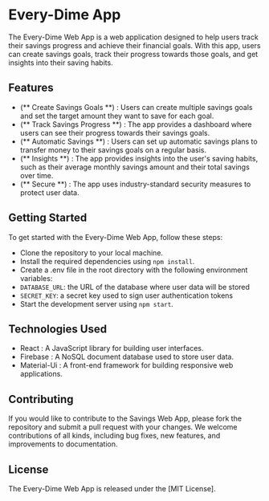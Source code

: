 # Every-Dime App
The Every-Dime Web App is a web application designed to help users track their savings progress and achieve their financial goals. With this app, users can create savings goals, track their progress towards those goals, and get insights into their saving habits.

## Features
- (** Create Savings Goals **) : Users can create multiple savings goals and set the target amount they want to save for each goal.
- (** Track Savings Progress **) : The app provides a dashboard where users can see their progress towards their savings goals.
- (** Automatic Savings **) : Users can set up automatic savings plans to transfer money to their savings goals on a regular basis.
- (** Insights **) : The app provides insights into the user's saving habits, such as their average monthly savings amount and their total savings over time.
- (** Secure **) : The app uses industry-standard security measures to protect user data.

## Getting Started
To get started with the Every-Dime Web App, follow these steps:

- Clone the repository to your local machine.
- Install the required dependencies using `npm install`.
- Create a .env file in the root directory with the following environment variables:
- ` DATABASE_URL `: the URL of the database where user data will be stored
- ` SECRET_KEY `: a secret key used to sign user authentication tokens
- Start the development server using `npm start`.

## Technologies Used
-  React : A JavaScript library for building user interfaces.
- Firebase : A NoSQL document database used to store user data.
- Material-Ui  : A front-end framework for building responsive web applications.


## Contributing
If you would like to contribute to the Savings Web App, please fork the repository and submit a pull request with your changes.
We welcome contributions of all kinds, including bug fixes, new features, and improvements to documentation.

## License
The Every-Dime Web App is released under the [MIT License].
